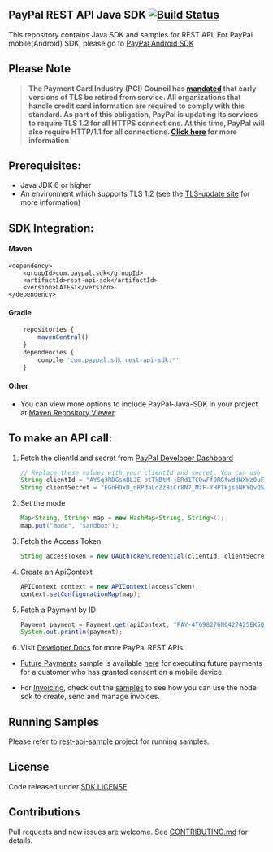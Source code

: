 ## PayPal REST API Java SDK [![Build Status](https://travis-ci.org/paypal/PayPal-Java-SDK.svg?branch=master)](https://travis-ci.org/paypal/PayPal-Java-SDK)
This repository contains Java SDK and samples for REST API. For PayPal mobile(Android) SDK, please go to [PayPal Android SDK](https://github.com/paypal/PayPal-Android-SDK)

## Please Note
> **The Payment Card Industry (PCI) Council has [mandated](http://blog.pcisecuritystandards.org/migrating-from-ssl-and-early-tls) that early versions of TLS be retired from service.  All organizations that handle credit card information are required to comply with this standard. As part of this obligation, PayPal is updating its services to require TLS 1.2 for all HTTPS connections. At this time, PayPal will also require HTTP/1.1 for all connections. [Click here](https://github.com/paypal/tls-update) for more information**

Prerequisites:
---------------
*	Java JDK 6 or higher
*	An environment which supports TLS 1.2 (see the [TLS-update site](https://github.com/paypal/TLS-update#java) for more information)

SDK Integration:
----------------

#### Maven
```		
<dependency>
	<groupId>com.paypal.sdk</groupId>
	<artifactId>rest-api-sdk</artifactId>
	<version>LATEST</version>
</dependency>
```
#### Gradle
```js
	repositories {
    	mavenCentral()
	}
	dependencies {
	    compile 'com.paypal.sdk:rest-api-sdk:*'
	}
```
#### Other
- You can view more options to include PayPal-Java-SDK in your project at [Maven Repository Viewer](http://mvnrepository.com/artifact/com.paypal.sdk/rest-api-sdk)

To make an API call:
--------------------
1. Fetch the clientId and secret from [PayPal Developer Dashboard](https://developer.paypal.com/)

	```java
	// Replace these values with your clientId and secret. You can use these to get started right now.
	String clientId = "AYSq3RDGsmBLJE-otTkBtM-jBRd1TCQwFf9RGfwddNXWz0uFU9ztymylOhRS";
	String clientSecret = "EGnHDxD_qRPdaLdZz8iCr8N7_MzF-YHPTkjs6NKYQvQSBngp4PTTVWkPZRbL";
	```
2. Set the mode
	
	```java
	Map<String, String> map = new HashMap<String, String>();
	map.put("mode", "sandbox");
	```
3. Fetch the Access Token
	
	```java
	String accessToken = new OAuthTokenCredential(clientId, clientSecret, map).getAccessToken();
	```
4. Create an ApiContext
	
	```java
	APIContext context = new APIContext(accessToken);
	context.setConfigurationMap(map);
	```
5. Fetch a Payment by ID
	
	```java
	Payment payment = Payment.get(apiContext, "PAY-4T698276NC427425EK5QIV7Y");
	System.out.println(payment);
	```
6. Visit [Developer Docs](https://developer.paypal.com/docs/api/) for more PayPal REST APIs.

*	[Future Payments](https://developer.paypal.com/docs/integration/mobile/make-future-payment/) sample is available [here](https://github.com/paypal/rest-api-sdk-java/blob/master/rest-api-sample/src/main/java/com/paypal/api/sample/FuturePaymentSample.java) for executing future payments for a customer who has granted consent on a mobile device.

*	For [Invoicing](https://developer.paypal.com/webapps/developer/docs/api/#invoicing), check out the [samples](https://github.com/paypal/rest-api-sdk-java/blob/master/rest-api-sample/src/main/java/com/paypal/api/sample/InvoiceSample.java) to see how you can use the node sdk to create, send and manage invoices.

## Running Samples

Please refer to [rest-api-sample](rest-api-sample) project for running samples.

## License
Code released under [SDK LICENSE](LICENSE)  

## Contributions 
 Pull requests and new issues are welcome. See [CONTRIBUTING.md](CONTRIBUTING.md) for details. 

